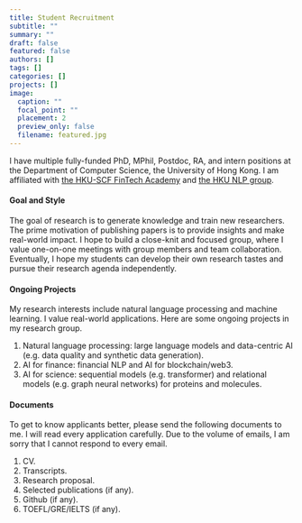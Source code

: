 ```yaml
---
title: Student Recruitment
subtitle: ""
summary: ""
draft: false
featured: false
authors: []
tags: []
categories: []
projects: []
image:
  caption: ""
  focal_point: ""
  placement: 2
  preview_only: false
  filename: featured.jpg
---
```

I have multiple fully-funded PhD, MPhil, Postdoc, RA, and intern positions at the Department of Computer Science, the University of Hong Kong. I am affiliated with [the HKU-SCF FinTech Academy](https://fintechacademy.cs.hku.hk/) and [the HKU NLP group](https://nlp.cs.hku.hk/).

#### Goal and Style

The goal of research is to generate knowledge and train new researchers. The prime motivation of publishing papers is to provide insights and make real-world impact. I hope to build a close-knit and focused group, where I value one-on-one meetings with group members and team collaboration. Eventually, I hope my students can develop their own research tastes and pursue their research agenda independently. 

#### Ongoing Projects

My research interests include natural language processing and machine learning. I value real-world applications. Here are some ongoing projects in my research group. 

1. Natural language processing: large language models and data-centric AI (e.g. data quality and synthetic data generation).
2. AI for finance: financial NLP and AI for blockchain/web3.
3. AI for science: sequential models (e.g. transformer) and relational models (e.g. graph neural networks) for proteins and molecules.

#### Documents

To get to know applicants better, please send the following documents to me. I will read every application carefully. Due to the volume of emails, I am sorry that I cannot respond to every email.

1. CV.
2. Transcripts.
3. Research proposal.
4. Selected publications (if any).
5. Github (if any).
6. TOEFL/GRE/IELTS (if any).
